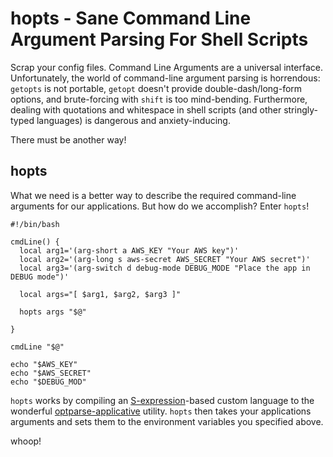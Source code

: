 # hopts - Sane Command Line Argument Parsing For Shell Scripts

Scrap your config files. Command Line Arguments are a universal interface. Unfortunately, the world of command-line argument parsing is horrendous: `getopts` is not portable, `getopt` doesn't provide double-dash/long-form options, and brute-forcing with `shift` is too mind-bending. Furthermore, dealing with quotations and whitespace in shell scripts (and other stringly-typed languages) is dangerous and anxiety-inducing.

There must be another way!

## hopts

What we need is a better way to describe the required command-line arguments for our applications. But how do we accomplish? Enter `hopts`!

    #!/bin/bash
    
    cmdLine() {
      local arg1='(arg-short a AWS_KEY "Your AWS key")'
      local arg2='(arg-long s aws-secret AWS_SECRET "Your AWS secret")'
      local arg3='(arg-switch d debug-mode DEBUG_MODE "Place the app in DEBUG mode")'
      
      local args="[ $arg1, $arg2, $arg3 ]"
     
      hopts args "$@"
    
    }

    cmdLine "$@"

    echo "$AWS_KEY"
    echo "$AWS_SECRET"
    echo "$DEBUG_MOD"

`hopts` works by compiling an [S-expression](http://en.wikipedia.org/wiki/S-expression)-based custom language to the wonderful [optparse-applicative](https://hackage.haskell.org/package/optparse-applicative) utility. `hopts` then takes your applications arguments and sets them to the environment variables you specified above.

whoop!
